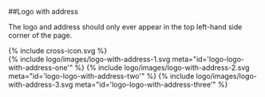 <section id="logo-page-logo-with-address-incorrect">
</section>

##Logo with address

The logo and address should only ever appear in the top left-hand side corner of the page.

<div class="red-cross-spacing">
{% include cross-icon.svg %}
</div>

<div>
{% include logo/images/logo-with-address-1.svg meta="id='logo-logo-with-address-one'" %}
{% include logo/images/logo-with-address-2.svg meta="id='logo-logo-with-address-two'" %}
{% include logo/images/logo-with-address-3.svg meta="id='logo-logo-with-address-three'" %}
</div>